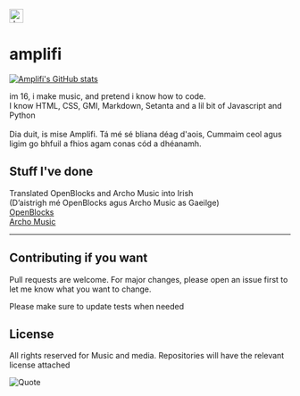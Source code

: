 



 <img src="https://amplifi-beats.github.io/LinkFree/img/avatar.png" alt="drawing" height="25px"/> </img>
  # amplifi


[![Amplifi's GitHub stats](https://github-readme-stats.vercel.app/api?username=Amplifi-Beats)](https://github.com/anuraghazra/github-readme-stats)

im 16, i make music, and pretend i know how to code.
<br>
I know HTML, CSS, GMI, Markdown, Setanta and a lil bit of Javascript and Python
<br>
<br>
Dia duit, is mise Amplifi. Tá mé sé bliana déag d'aois, Cummaim ceol agus ligim go bhfuil a fhios agam conas cód a dhéanamh.




## Stuff I've done

Translated OpenBlocks and Archo Music into Irish
<br>
(D’aistrigh mé OpenBlocks agus Archo Music as Gaeilge)
<br>
[OpenBlocks](https://openblocks.tk/)
<br>
[Archo Music](https://www.audiodev.tk/)

---


## Contributing if you want
Pull requests are welcome. For major changes, please open an issue first to let me know what you want to change.

Please make sure to update tests when needed

## License
All rights reserved for Music and media. Repositories will have the relevant license attached

![Quote](https://github-readme-quotes.herokuapp.com/quote?theme=default&animation=grow_out_in&layout=default&font=default)
